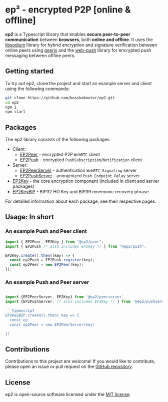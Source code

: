 # ep² - encrypted P2P [online & offline]

**_ep2_** is a Typescript library that enables **secure peer-to-peer communication** between **browsers**, both **online and offline**. It uses the [libsodium](https://github.com/jedisct1/libsodium.js) library for hybrid encryption and signature verification between online peers using [peerjs](https://github.com/peers) and the [web-push](https://github.com/web-push-libs/web-push) library for encrypted push messaging between offline peers.

## Getting started

To try out ep2, clone the project and start an example server and client using the following commands:

```bash
git clone https://github.com/bosskabouter/ep2.git
cd ep2
npm i
npm start
```

## Packages

The ep2 library consists of the following packages:

- Client:
  - [EP2Peer](./packages/peer/) - encrypted P2P `WebRTC` client
  - [EP2Push](./packages/push/) - encrypted `PushSubscription`/`Notification` client
- Server:
  - [EP2PeerServer](/packages/peerserver/) - authentication `WebRTC Signaling` server
  - [EP2PushServer](/packages/pushserver/) - anonymized `Push Endpoint Relay` server
- [EP2Key](/packages/key/) - the core encryption component (included in client and server packages)
- [EP2KeyBIP](/packages/key-bip/) - BIP32 HD Key and BIP39 mnemonic recovery phrase.

For detailed information about each package, see their respective pages.

## Usage: In short

### An example Push and Peer client

```typescript
import { EP2Peer, EP2Key } from "@ep2/peer";
import { EP2Push /* also includes EP2Key */ } from "@ep2/push";

EP2Key.create().then((key) => {
  const ep2Push = EP2Push.register(key);
  const ep2Peer = new EP2Peer(key);
});
```

### An example Push and Peer server

````typescript

import {EP2PeerServer, EP2Key} from '@ep2/peerserver'
import {EP2PushServer, /* also includes EP2Key */ } from '@ep2/pushserver'

```typescript
EP2KeyBIP.create().then( key => {
  const ep
  const ep2Peer = new EP2PeerServer(key)

})

````

## Contributions

Contributions to this project are welcome! If you would like to contribute, please open an issue or pull request on the [GitHub repository](https://github.com/bosskabouter/ep2).

## License

ep2 is open-source software licensed under the [MIT license](./LICENSE).
